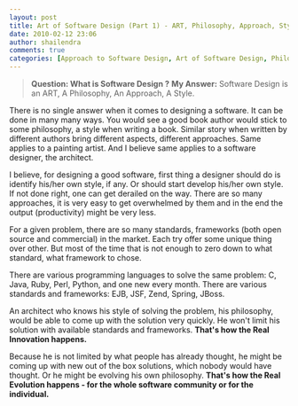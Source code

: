 ```yaml
---
layout: post
title: Art of Software Design (Part 1) - ART, Philosophy, Approach, Style
date: 2010-02-12 23:06
author: shailendra
comments: true
categories: [Approach to Software Design, Art of Software Design, Philosophy of Software Design, Software Architecture, Software Design, Tech]
---
```

<blockquote><b>Question: What is Software Design ?</b>
<b>My Answer:</b> Software Design is an ART, A Philosophy, An Approach, A Style.</blockquote>
There is no single answer when it comes to designing a software. It can be done in many many ways. You would see a good book author would stick to some philosophy, a style when writing a book. Similar story when written by different authors bring different aspects, different approaches. Same applies to a painting artist. And I believe same applies to a software designer, the architect.

I believe, for designing a good software, first thing a designer should do is identify his/her own style, if any. Or should start develop his/her own style. If not done right, one can get derailed on the way. There are so many approaches, it is very easy to get overwhelmed by them and in the end the output (productivity) might be very less.

For a given problem, there are so many standards, frameworks (both open source and commercial) in the market. Each try offer some unique thing over other. But most of the time that is not enough to zero down to what standard, what framework to chose.

There are various programming languages to solve the same problem: C, Java, Ruby, Perl, Python, and one new every month. There are various standards and frameworks: EJB, JSF, Zend, Spring, JBoss.

An architect who knows his style of solving the problem, his philosophy, would be able to come up with the solution very quickly. He won't limit his solution with available standards and frameworks. <b>That's how the Real Innovation happens. </b>

Because he is not limited by what people has already thought, he might be coming up with new out of the box solutions, which nobody would have thought. Or he might be evolving his own philosophy. <b>That's how the Real Evolution happens - for the whole software community or for the individual.</b>